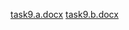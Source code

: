 [task9.a.docx](https://github.com/SayedSharmila786/cloud-computing/files/12091929/task9.a.docx)
[task9.b.docx](https://github.com/SayedSharmila786/cloud-computing/files/12091931/task9.b.docx)
